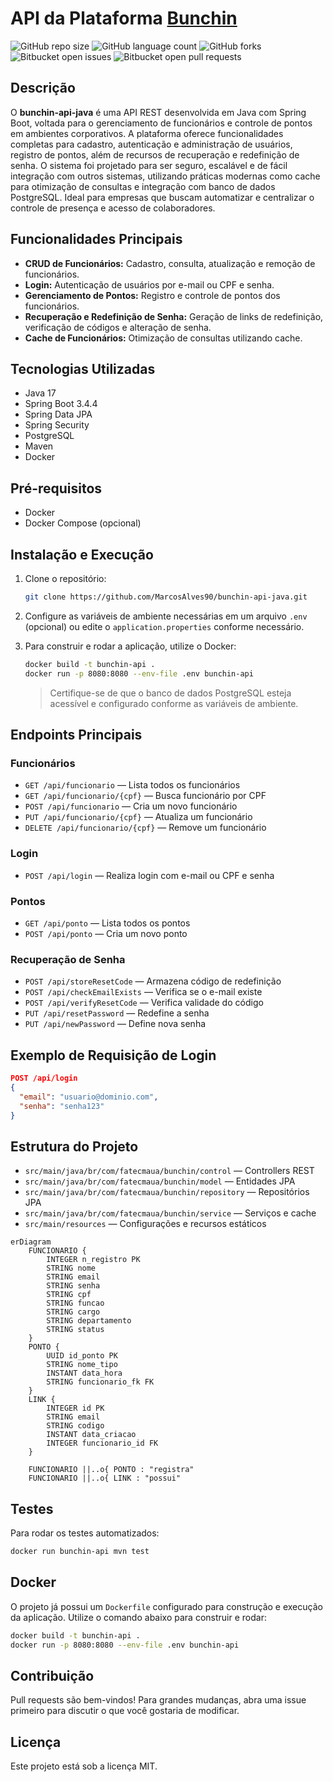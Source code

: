 
# API da Plataforma [Bunchin](https://github.com/MarcosAlves90/bunchin)

![GitHub repo size](https://img.shields.io/github/repo-size/MarcosAlves90/bunchin-api-java?style=for-the-badge)
![GitHub language count](https://img.shields.io/github/languages/count/MarcosAlves90/bunchin-api-java?style=for-the-badge)
![GitHub forks](https://img.shields.io/github/forks/MarcosAlves90/bunchin-api-java?style=for-the-badge)
![Bitbucket open issues](https://img.shields.io/bitbucket/issues/MarcosAlves90/bunchin-api-java?style=for-the-badge)
![Bitbucket open pull requests](https://img.shields.io/bitbucket/pr-raw/MarcosAlves90/bunchin-api-java?style=for-the-badge)

## Descrição

O **bunchin-api-java** é uma API REST desenvolvida em Java com Spring Boot, voltada para o gerenciamento de funcionários e controle de pontos em ambientes corporativos. A plataforma oferece funcionalidades completas para cadastro, autenticação e administração de usuários, registro de pontos, além de recursos de recuperação e redefinição de senha. O sistema foi projetado para ser seguro, escalável e de fácil integração com outros sistemas, utilizando práticas modernas como cache para otimização de consultas e integração com banco de dados PostgreSQL. Ideal para empresas que buscam automatizar e centralizar o controle de presença e acesso de colaboradores.

## Funcionalidades Principais

- **CRUD de Funcionários:** Cadastro, consulta, atualização e remoção de funcionários.
- **Login:** Autenticação de usuários por e-mail ou CPF e senha.
- **Gerenciamento de Pontos:** Registro e controle de pontos dos funcionários.
- **Recuperação e Redefinição de Senha:** Geração de links de redefinição, verificação de códigos e alteração de senha.
- **Cache de Funcionários:** Otimização de consultas utilizando cache.

## Tecnologias Utilizadas

- Java 17
- Spring Boot 3.4.4
- Spring Data JPA
- Spring Security
- PostgreSQL
- Maven
- Docker

## Pré-requisitos

- Docker
- Docker Compose (opcional)

## Instalação e Execução

1. Clone o repositório:

   ```bash
   git clone https://github.com/MarcosAlves90/bunchin-api-java.git
   ```

2. Configure as variáveis de ambiente necessárias em um arquivo `.env` (opcional) ou edite o `application.properties` conforme necessário.

3. Para construir e rodar a aplicação, utilize o Docker:

   ```bash
   docker build -t bunchin-api .
   docker run -p 8080:8080 --env-file .env bunchin-api
   ```

   > Certifique-se de que o banco de dados PostgreSQL esteja acessível e configurado conforme as variáveis de ambiente.

## Endpoints Principais

### Funcionários

- `GET /api/funcionario` — Lista todos os funcionários
- `GET /api/funcionario/{cpf}` — Busca funcionário por CPF
- `POST /api/funcionario` — Cria um novo funcionário
- `PUT /api/funcionario/{cpf}` — Atualiza um funcionário
- `DELETE /api/funcionario/{cpf}` — Remove um funcionário

### Login

- `POST /api/login` — Realiza login com e-mail ou CPF e senha

### Pontos

- `GET /api/ponto` — Lista todos os pontos
- `POST /api/ponto` — Cria um novo ponto

### Recuperação de Senha

- `POST /api/storeResetCode` — Armazena código de redefinição
- `POST /api/checkEmailExists` — Verifica se o e-mail existe
- `POST /api/verifyResetCode` — Verifica validade do código
- `PUT /api/resetPassword` — Redefine a senha
- `PUT /api/newPassword` — Define nova senha

## Exemplo de Requisição de Login

```json
POST /api/login
{
  "email": "usuario@dominio.com",
  "senha": "senha123"
}
```

## Estrutura do Projeto

- `src/main/java/br/com/fatecmaua/bunchin/control` — Controllers REST
- `src/main/java/br/com/fatecmaua/bunchin/model` — Entidades JPA
- `src/main/java/br/com/fatecmaua/bunchin/repository` — Repositórios JPA
- `src/main/java/br/com/fatecmaua/bunchin/service` — Serviços e cache
- `src/main/resources` — Configurações e recursos estáticos

```mermaid
erDiagram
    FUNCIONARIO {
        INTEGER n_registro PK
        STRING nome
        STRING email
        STRING senha
        STRING cpf
        STRING funcao
        STRING cargo
        STRING departamento
        STRING status
    }
    PONTO {
        UUID id_ponto PK
        STRING nome_tipo
        INSTANT data_hora
        STRING funcionario_fk FK
    }
    LINK {
        INTEGER id PK
        STRING email
        STRING codigo
        INSTANT data_criacao
        INTEGER funcionario_id FK
    }

    FUNCIONARIO ||..o{ PONTO : "registra"
    FUNCIONARIO ||..o{ LINK : "possui"
```

## Testes

Para rodar os testes automatizados:

```bash
docker run bunchin-api mvn test
```

## Docker

O projeto já possui um `Dockerfile` configurado para construção e execução da aplicação. Utilize o comando abaixo para construir e rodar:

```bash
docker build -t bunchin-api .
docker run -p 8080:8080 --env-file .env bunchin-api
```

## Contribuição

Pull requests são bem-vindos! Para grandes mudanças, abra uma issue primeiro para discutir o que você gostaria de modificar.

## Licença

Este projeto está sob a licença MIT.
